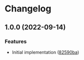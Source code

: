 # Changelog

## 1.0.0 (2022-09-14)

### Features

- Initial implementation ([82590ba](https://www.github.com/projectsophon/workspace/commit/82590ba1398b117ecdaac35a76bdac10084e9ff4))
